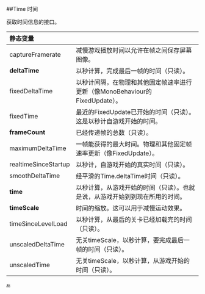 ##Time 时间

获取时间信息的接口。


|静态变量||
|:--|:--|
|captureFramerate|减慢游戏播放时间以允许在帧之间保存屏幕图像。|
|**deltaTime**|以秒计算，完成最后一帧的时间（只读）。|
|fixedDeltaTime|以秒计间隔，在物理和其他固定帧速率进行更新（像MonoBehaviour的FixedUpdate）。|
|fixedTime|最近的FixedUpdate已开始的时间（只读）。这是以秒计自游戏开始的时间。|
|**frameCount**|已经传递帧的总数（只读）。|
|maximumDeltaTime|一帧能获得的最大时间。物理和其他固定帧速率更新（像FixedUpdate）。|
|realtimeSinceStartup|以秒计，自游戏开始的真实时间（只读）。|
|smoothDeltaTime|经平滑的Time.deltaTime时间（只读）。|
|**time**|以秒计算，从游戏开始的时间（只读）。也就是说，从游戏开始到到现在所用的时间。|
|**timeScale**|时间的缩放。这可以用于减慢运动效果。|
|timeSinceLevelLoad|以秒计算，从最后的关卡已经加载完的时间（只读）。|
|unscaledDeltaTime|无关timeScale，以秒计算，要完成最后一帧的时间（只读）。|
|unscaledTime|无关timeScale，以秒计算，从游戏开始的时间（只读）。|

🔚

